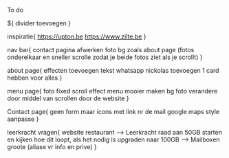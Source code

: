 To do

${
    divider toevoegen
}

inspiratie{
    https://upton.be
    https://www.zilte.be
}

nav bar{
    contact pagina afwerken
    foto bg zoals about page (fotos onderelkaar en sneller scrolle zodat je beide fotos ziet als je scrollt)
}

about page{
    effecten toevoegen
    tekst whatsapp nickolas toevoegen 1 card hebben voor alles 
}

menu page{
    foto fixed scroll effect
    menu mooier maken
    bg foto verandere door middel van scrollen door de website
}

Contact page{
    geen form maar icons met link nr de mail
    google maps
    style aanpasse
}

leerkracht vragen{
    website restaurant 
    --> Leerkracht raad aan 50GB starten en kijken hoe dit loopt, als het nodig is upgraden naar 100GB
    --> Mailboxen groote (aliase vr info en prive)
}